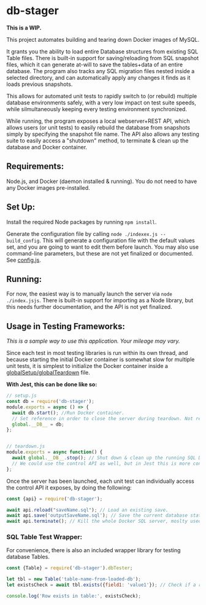 # db-stager

**This is a WIP.**

This project automates building and tearing down Docker images of MySQL. 

It grants you the ability to load entire Database structures from existing SQL Table files. There is built-in support for saving/reloading from SQL snapshot files, which it can generate at-will to save the tables+data of an entire database. The program also tracks any SQL migration files nested inside a selected directory, and can automatically apply any changes it finds as it loads previous snapshots.

This allows for automated unit tests to rapidly switch to (or rebuild) multiple database environments safely, with a very low impact on test suite speeds, while silmultaneously keeping every testing environment synchronized.

While running, the program exposes a local webserver+REST API, which allows users (or unit tests) to easily rebuild the database from snapshots simply by specifying the snapshot file name. The API also allows any testing suite to easily access a "shutdown" method, to terminate & clean up the database and Docker container.

## Requirements:
Node.js, and Docker (daemon installed & running). You do not need to have any Docker images pre-installed.

## Set Up:
Install the required Node packages by running ```npm install```.

Generate the configuration file by calling ```node ./indexex.js --build_config```. This will generate a configuration file with the default values set, and you are going to want to edit them before launch. You may also use command-line parameters, but these are not yet finalized or documented. See [config.js](./config.js).

## Running:
For now, the easiest way is to manually launch the server via ```node ./index.jsjs```. There is built-in support for importing as a Node library, but this needs further documentation, and the API is not yet finalized.


## Usage in Testing Frameworks:
*This is a sample way to use this application. Your mileage may vary.*

Since each test in most testing libraries is run within its own thread, and because starting the initial Docker container is somewhat slow for multiple unit tests, it is simplest to initialize the Docker container inside a [globalSetup/globalTeardown](https://jestjs.io/docs/en/configuration.html#globalsetup-string) file. 

__With Jest, this can be done like so:__
```js
// setup.js
const db = require('db-stager');
module.exports = async () => {
  await db.start(); //Run Docker container.
  // Set reference in order to close the server during teardown. Not required, but convenient.
  global.__DB__ = db;
};


// teardown.js
module.exports = async function() {
  await global.__DB__.stop(); // Shut down & clean up the running SQL Docker container.
  // We could use the control API as well, but in Jest this is more convenient.
};
```


Once the server has been launched, each unit test can individually access the control API it exposes, by doing the following:
```js
const {api} = require('db-stager');

await api.reload("saveName.sql"); // Load an existing save.
await api.save('outputSaveName.sql'); // Save the current database state to a file.
await api.terminate(); // Kill the whole Docker SQL server, moslty used in fringe cases.
```

### SQL Table Test Wrapper:

For convenience, there is also an included wrapper library for testing database Tables.
```js
const {Table} = require('db-stager').dbTester;

let tbl = new Table('table-name-from-loaded-db');
let existsCheck = await tbl.exists({field1: 'value1'}); // Check if a row exists with the given values, inside this table.

console.log('Row exists in table:', existsCheck);
```
